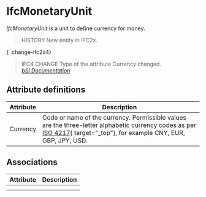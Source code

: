 IfcMonetaryUnit
===============
_IfcMonetaryUnit_ is a unit to define currency for money.  
  
> HISTORY  New entity in IFC2x.  
  
{ .change-ifc2x4}  
> IFC4 CHANGE  Type of the attribute Currency changed.  
[ _bSI
Documentation_](https://standards.buildingsmart.org/IFC/DEV/IFC4_2/FINAL/HTML/schema/ifcmeasureresource/lexical/ifcmonetaryunit.htm)


Attribute definitions
---------------------
| Attribute   | Description                                                                                                                                                                                                                                                                                                  |
|-------------|--------------------------------------------------------------------------------------------------------------------------------------------------------------------------------------------------------------------------------------------------------------------------------------------------------------|
| Currency    | Code or name of the currency. Permissible values are the three-letter alphabetic currency codes as per [ISO 4217](http://www.iso.org/iso/support/faqs/faqs_widely_used_standards/widely_used_standards_other/currency_codes/currency_codes_list-1.htm){ target="_top"}, for example CNY, EUR, GBP, JPY, USD. |

Associations
------------
| Attribute   | Description   |
|-------------|---------------|
|             |               |
|             |               |

